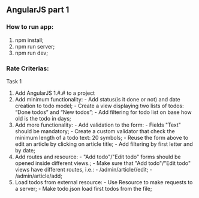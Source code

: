 ## AngularJS part 1

### How to run app:
1) npm install;
2) npm run server;
3) npm run dev;

### Rate Criterias:

Task 1 

1)	Add AngularJS 1.#.# to a project
2)	Add minimum functionality:
        -  Add status(is it done or not) and date creation to todo model;
        - Create a view displaying two lists of  todos: “Done todos” and “New todos”;
        - Add filtering for todo list on base how old is the todo in days;
3)	Add more functionality: 
		- Add validation to the form:
			 - Fields "Text" should be mandatory;
			 - Create a custom validator that check the minimum length of a todo text: 20 symbols;
		- Reuse the form above to edit an article by clicking on article title;
		- Add filtering by first letter and by date;
4)	Add routes and resource:
		- "Add todo"/"Edit todo" forms should be opened inside different views.;
		- Make sure that "Add todo"/"Edit todo" views have different routes, i.e.:
			- /admin/article/<todoId>/edit;
			- /admin/article/add;
5)	Load todos from external resource:
        - Use Resource to make requests to a server;
	    - Make todo.json load first todos from the file;
